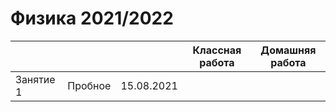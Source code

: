 # Физика 2021/2022

||||Классная работа|Домашняя работа|
|--|--|--|--|--|
|Занятие 1|Пробное|15.08.2021|||

